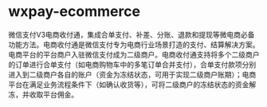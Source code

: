 # wxpay-ecommerce
微信支付V3电商收付通，集成合单支付、补差、分账、退款和提现等微电商必备功能方法。电商收付通是微信支付专为电商行业场景打造的支付、结算解决方案。电商平台的平台商户入驻微信支付成为二级商户。电商收付通支持将多个二级商户的订单进行合单支付（如电商购物车中的多笔订单合并支付），合单支付款项分别进入到二级商户各自的账户（资金为冻结状态，可用于实现二级商户账期）；电商平台在满足业务流程条件下（如确认收货等），可将二级商户的冻结状态的资金解冻，并收取平台佣金。
